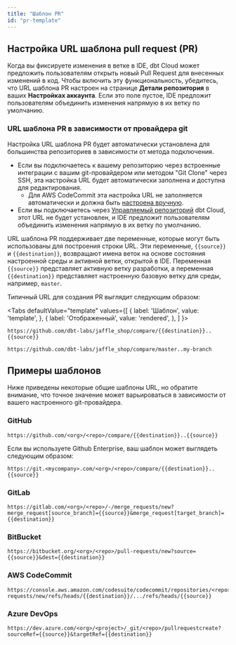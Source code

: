 ```yaml
---
title: "Шаблон PR"
id: "pr-template"
---
```

## Настройка URL шаблона pull request (PR)

Когда вы фиксируете изменения в ветке в IDE, dbt Cloud может предложить пользователям открыть новый Pull Request для внесенных изменений в код. Чтобы включить эту функциональность, убедитесь, что URL шаблона PR настроен на странице **Детали репозитория** в ваших **Настройках аккаунта**. Если это поле пустое, IDE предложит пользователям объединить изменения напрямую в их ветку по умолчанию.

<Lightbox src="/img/docs/collaborate/repo-details.jpg" width="90%" title="Настройка шаблона PR на странице 'Детали репозитория'." />

### URL шаблона PR в зависимости от провайдера git

Настройка URL шаблона PR будет автоматически установлена для большинства репозиториев в зависимости от метода подключения.

- Если вы подключаетесь к вашему репозиторию через встроенные интеграции с вашим git-провайдером или методом "Git Clone" через SSH, эта настройка URL будет автоматически заполнена и доступна для редактирования.
  - Для AWS CodeCommit эта настройка URL не заполняется автоматически и должна быть [настроена вручную](/docs/cloud/git/import-a-project-by-git-url#step-5-configure-pull-request-template-urls-optional).
- Если вы подключаетесь через [Управляемый репозиторий](/docs/collaborate/git/managed-repository) dbt Cloud, этот URL не будет установлен, и IDE предложит пользователям объединить изменения напрямую в их ветку по умолчанию.

URL шаблона PR поддерживает две переменные, которые могут быть использованы для построения строки URL. Эти переменные, `{{source}}` и `{{destination}}`, возвращают имена веток на основе состояния настроенной среды и активной ветки, открытой в IDE. Переменная `{{source}}` представляет активную ветку разработки, а переменная `{{destination}}` представляет настроенную базовую ветку для среды, например, `master`.

Типичный URL для создания PR выглядит следующим образом:

<Tabs
  defaultValue="template"
  values={[
    { label: 'Шаблон', value: 'template', },
    { label: 'Отображенный', value: 'rendered', },
  ]
}>
<TabItem value="template">

```
https://github.com/dbt-labs/jaffle_shop/compare/{{destination}}..{{source}}
```

</TabItem>
<TabItem value="rendered">

```
https://github.com/dbt-labs/jaffle_shop/compare/master..my-branch
```

</TabItem>
</Tabs>

## Примеры шаблонов

Ниже приведены некоторые общие шаблоны URL, но обратите внимание, что точное значение может варьироваться в зависимости от вашего настроенного git-провайдера.

### GitHub
```
https://github.com/<org>/<repo>/compare/{{destination}}..{{source}}
```

Если вы используете Github Enterprise, ваш шаблон может выглядеть следующим образом:

```
https://git.<mycompany>.com/<org>/<repo>/compare/{{destination}}..{{source}}
```

### GitLab
```
https://gitlab.com/<org>/<repo>/-/merge_requests/new?merge_request[source_branch]={{source}}&merge_request[target_branch]={{destination}}
```

### BitBucket
```
https://bitbucket.org/<org>/<repo>/pull-requests/new?source={{source}}&dest={{destination}}
```

### AWS CodeCommit
```
https://console.aws.amazon.com/codesuite/codecommit/repositories/<repo>/pull-requests/new/refs/heads/{{destination}}/.../refs/heads/{{source}}
```

### Azure DevOps
```
https://dev.azure.com/<org>/<project>/_git/<repo>/pullrequestcreate?sourceRef={{source}}&targetRef={{destination}}
```
